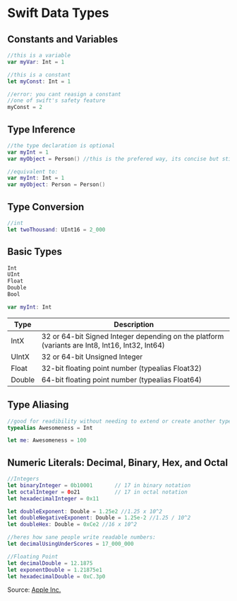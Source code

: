 # Swift Data Types

## Constants and Variables

```swift
//this is a variable
var myVar: Int = 1

//this is a constant
let myConst: Int = 1

//error: you cant reasign a constant
//one of swift's safety feature
myConst = 2
```

## Type Inference
```swift
//the type declaration is optional
var myInt = 1
var myObject = Person() //this is the prefered way, its concise but still readable

//equivalent to:
var myInt: Int = 1
var myObject: Person = Person()
```

## Type Conversion
```swift
//int
let twoThousand: UInt16 = 2_000
```

## Basic Types
```swift
Int
UInt
Float
Double
Bool

var myInt: Int
```

Type   | Description
------ | -----------------------------------------------------------------------------------------------
IntX   | 32 or 64-bit Signed Integer depending on the platform (variants are Int8, Int16, Int32, Int64)
UIntX  | 32 or 64-bit Unsigned Integer
Float  | 32-bit floating point number (typealias Float32)
Double | 64-bit floating point number (typealias Float64)

## Type Aliasing
```swift
//good for readibility without needing to extend or create another type
typealias Awesomeness = Int

let me: Awesomeness = 100
```

## Numeric Literals: Decimal, Binary, Hex, and Octal
```swift
//Integers
let binaryInteger = 0b10001       // 17 in binary notation
let octalInteger = 0o21           // 17 in octal notation
let hexadecimalInteger = 0x11

let doubleExponent: Double = 1.25e2 //1.25 x 10^2
let doubleNegativeExponent: Double = 1.25e-2 //1.25 / 10^2
let doubleHex: Double = 0xCe2 //16 x 10^2

//heres how sane people write readable numbers:
let decimalUsingUnderScores = 17_000_000

//Floating Point
let decimalDouble = 12.1875
let exponentDouble = 1.21875e1
let hexadecimalDouble = 0xC.3p0
```

Source: [Apple Inc.](https://developer.apple.com/library/ios/documentation/Swift/Conceptual/Swift_Programming_Language/TheBasics.html)
